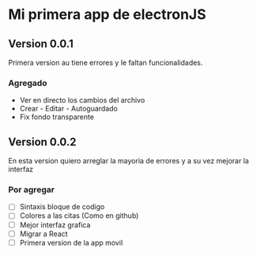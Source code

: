 # Mi primera app de electronJS

## Version 0.0.1

Primera version au tiene errores y le faltan funcionalidades.

### Agregado

- Ver en directo los cambios del archivo
- Crear - Editar - Autoguardado
- Fix fondo transparente


## Version 0.0.2

En esta version quiero arreglar la mayoria de errores y a su vez mejorar la interfaz

### Por agregar

- [ ] Sintaxis bloque de codigo
- [ ] Colores a las citas (Como en github)
- [ ] Mejor interfaz grafica
- [ ] Migrar a React
- [ ] Primera version de la app movil